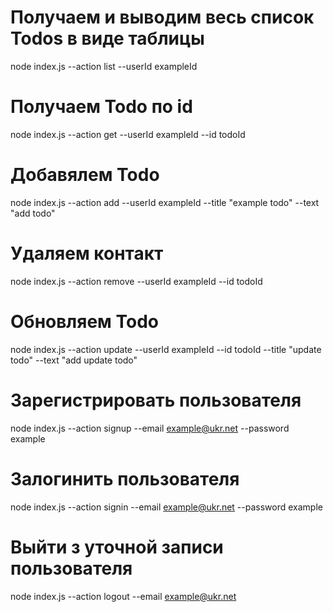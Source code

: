 # Получаем и выводим весь список Todos  в виде таблицы 
node index.js --action list --userId exampleId

# Получаем Todo по id
node index.js --action get --userId exampleId --id todoId

# Добавялем Todo
node index.js --action add --userId exampleId --title "example todo" --text "add todo"

# Удаляем контакт
node index.js --action remove --userId exampleId --id todoId

# Обновляем Todo
node index.js --action update --userId exampleId --id todoId --title "update todo" --text "add update todo"



# Зарегистрировать пользователя 
node index.js --action signup --email example@ukr.net --password example

# Залогинить пользователя 
node index.js --action signin --email example@ukr.net --password example

# Выйти з уточной записи пользователя 
node index.js --action logout --email example@ukr.net